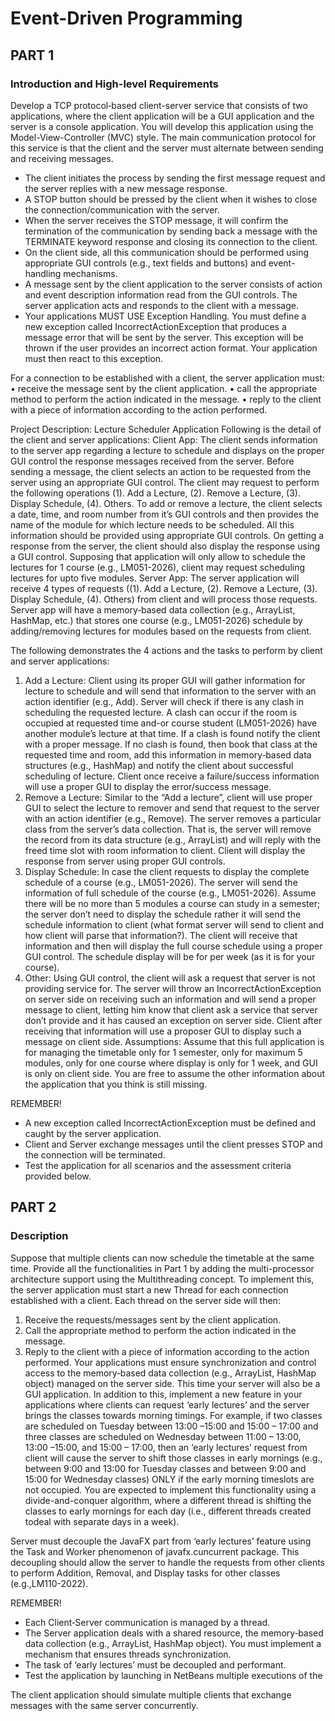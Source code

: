 # Event-Driven Programming 

## PART 1
### Introduction and High-level Requirements
Develop a TCP protocol‐based client-server service that consists of two applications, where the 
client application will be a GUI application and the server is a console application. You will 
develop this application using the Model-View-Controller (MVC) style.
The main communication protocol for this service is that the client and the server must
alternate between sending and receiving messages.
- The client initiates the process by sending the first message request and the server replies 
with a new message response.
- A STOP button should be pressed by the client when it wishes to close the
connection/communication with the server.
- When the server receives the STOP message, it will confirm the termination of the 
communication by sending back a message with the TERMINATE keyword response and 
closing its connection to the client.
- On the client side, all this communication should be performed using appropriate GUI controls 
(e.g., text fields and buttons) and event-handling mechanisms.
- A message sent by the client application to the server consists of action and event description 
information read from the GUI controls. The server application acts and responds to the client 
with a message.
- Your applications MUST USE Exception Handling. You must define a new exception called 
IncorrectActionException that produces a message error that will be sent by the server. This 
exception will be thrown if the user provides an incorrect action format. Your application must 
then react to this exception.

For a connection to be established with a client, the server application must:
• receive the message sent by the client application.
• call the appropriate method to perform the action indicated in the message.
• reply to the client with a piece of information according to the action performed.

Project Description: Lecture Scheduler Application
Following is the detail of the client and server applications:
Client App: The client sends information to the server app regarding a lecture to schedule and 
displays on the proper GUI control the response messages received from the server. Before 
sending a message, the client selects an action to be requested from the server using an 
appropriate GUI control. The client may request to perform the following operations (1). Add a 
Lecture, (2). Remove a Lecture, (3). Display Schedule, (4). Others. To add or remove a lecture, the 
client selects a date, time, and room number from it’s GUI controls and then provides the name 
of the module for which lecture needs to be scheduled. All this information should be provided 
using appropriate GUI controls. On getting a response from the server, the client should also 
display the response using a GUI control. Supposing that application will only allow to schedule 
the lectures for 1 course (e.g., LM051-2026), client may request scheduling lectures for upto five 
modules.
Server App: The server application will receive 4 types of requests ((1). Add a Lecture, (2). 
Remove a Lecture, (3). Display Schedule, (4). Others) from client and will process those requests. 
Server app will have a memory‐based data collection (e.g., ArrayList, HashMap, etc.) that stores 
one course (e.g., LM051-2026) schedule by adding/removing lectures for modules based on the 
requests from client.

The following demonstrates the 4 actions and the tasks to perform by client and server 
applications:
1. Add a Lecture: Client using its proper GUI will gather information for lecture to schedule
and will send that information to the server with an action identifier (e.g., Add). Server will 
check if there is any clash in scheduling the requested lecture. A clash can occur if the room
is occupied at requested time and-or course student (LM051-2026) have another module’s 
lecture at that time. If a clash is found notify the client with a proper message. If no clash is 
found, then book that class at the requested time and room, add this information in 
memory‐based data structures (e.g., HashMap) and notify the client about successful 
scheduling of lecture. Client once receive a failure/success information will use a proper GUI 
to display the error/success message.
2. Remove a Lecture: Similar to the “Add a lecture”, client will use proper GUI to select the lecture to 
remover and send that request to the server with an action identifier (e.g., Remove). The server 
removes a particular class from the server’s data collection. That is, the server will remove 
the record from its data structure (e.g., ArrayList) and will reply with the freed time slot with 
room information to client. Client will display the response from server using proper GUI 
controls.
3. Display Schedule: In case the client requests to display the complete schedule of a course 
(e.g., LM051-2026). The server will send the information of full schedule of the course (e.g., 
LM051-2026). Assume there will be no more than 5 modules a course can study in a 
semester; the server don’t need to display the schedule rather it will send the schedule 
information to client (what format server will send to client and how client will parse that 
information?). The client will receive that information and then will display the full course 
schedule using a proper GUI control. The schedule display will be for per week (as it is for your course).
4. Other: Using GUI control, the client will ask a request that server is not providing service for. 
The server will throw an IncorrectActionException on server side on receiving such an 
information and will send a proper message to client, letting him know that client ask a 
service that server don’t provide and it has caused an exception on server side. Client after 
receiving that information will use a proposer GUI to display such a message on client side.
Assumptions: Assume that this full application is for managing the timetable only for 1 semester, only 
for maximum 5 modules, only for one course where display is only for 1 week, and GUI is only on client 
side. You are free to assume the other information about the application that you think is still missing.

REMEMBER!
- A new exception called IncorrectActionException must be defined and caught
by the server application.
- Client and Server exchange messages until the client presses STOP and the
connection will be terminated.
- Test the application for all scenarios and the assessment criteria provided below.


## PART 2
### Description
Suppose that multiple clients can now schedule the timetable at the same time. Provide all 
the functionalities in Part 1 by adding the multi-processor architecture support using the 
Multithreading concept. To implement this, the server application must start a new Thread for 
each connection established with a client. Each thread on the server side will then:
1. Receive the requests/messages sent by the client application.
2. Call the appropriate method to perform the action indicated in the message.
3. Reply to the client with a piece of information according to the action performed.
Your applications must ensure synchronization and control access to the memory‐based data
collection (e.g., ArrayList, HashMap object) managed on the server side. This time your server will 
also be a GUI application.
In addition to this, implement a new feature in your applications where clients can request ‘early
lectures’ and the server brings the classes towards morning timings. For example, if two classes 
are scheduled on Tuesday between 13:00 –15:00 and 15:00 – 17:00 and three classes are 
scheduled on Wednesday between 11:00 – 13:00, 13:00 –15:00, and 15:00 – 17:00, then an 
‘early lectures’ request from client will cause the server to shift those classes in early mornings 
(e.g., between 9:00 and 13:00 for Tuesday classes and between 9:00 and 15:00 for Wednesday
classes) ONLY if the early morning timeslots are not occupied.
You are expected to implement this functionality using a divide-and-conquer algorithm, where a
different thread is shifting the classes to early mornings for each day (i.e., different threads 
created todeal with separate days in a week).

Server must decouple the JavaFX part from ‘early lectures’ feature using the Task and Worker
phenomenon of javafx.cuncurrent package. This decoupling should allow the server to 
handle the requests from other clients to perform Addition, Removal, and Display tasks for 
other classes (e.g.,LM110-2022).

REMEMBER!
- Each Client‐Server communication is managed by a thread.
- The Server application deals with a shared resource, the memory‐based
data collection (e.g., ArrayList, HashMap object). You must implement a
mechanism that ensures threads synchronization.
- The task of ‘early lectures’ must be decoupled and performant.
- Test the application by launching in NetBeans multiple executions of the

The client application should simulate multiple clients that exchange messages
with the same server concurrently.
